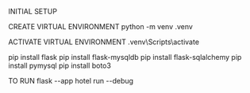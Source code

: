 INITIAL SETUP

CREATE VIRTUAL ENVIRONMENT
    python -m venv .venv   

ACTIVATE VIRTUAL ENVIRONMENT
    .venv\Scripts\activate

pip install flask
pip install flask-mysqldb
pip install flask-sqlalchemy
pip install pymysql
pip install boto3




TO RUN
flask --app hotel run --debug